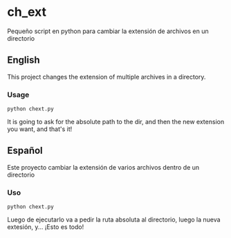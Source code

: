 # ch_ext
Pequeño script en python para cambiar la extensión de archivos en un directorio

<section>
  <h2>English</h2>

  <p>This project changes the extension of multiple archives in a directory.</p>

  <h3>Usage</h3>

  <code>python chext.py</code>

  <p>It is going to ask for the absolute path to the dir, and then the new extension you want, and that's it!</p>

</section>


<section>
  <h2>Español</h2>

  <p>Este proyecto cambiar la extensi&oacute;n de varios archivos dentro de un directorio</p>

  <h3>Uso</h3>

  <code>python chext.py</code>

  <p>Luego de ejecutarlo va a pedir la ruta absoluta al directorio, luego la nueva extesión, y... ¡Esto es todo!</p>

</section>
